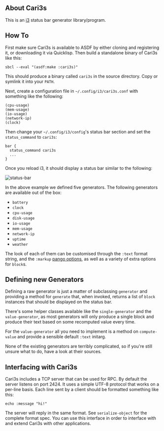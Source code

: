 ## About Cari3s
This is an [i3](https://i3wm.org) status bar generator library/program.

## How To
First make sure Cari3s is available to ASDF by either cloning and registering it, or downloading it via Quicklisp. Then build a standalone binary of Cari3s like this:

    sbcl --eval "(asdf:make :cari3s)"

This should produce a binary called `cari3s` in the source directory. Copy or symlink it into your `PATH`.

Next, create a configuration file in `~/.config/i3/cari3s.conf` with something like the following:

    (cpu-usage)
    (mem-usage)
    (io-usage)
    (network-ip)
    (clock)

Then change your `~/.config/i3/config`'s status bar section and set the `status_command` to `cari3s`:

    bar {
      status_command cari3s
      ...
    }

Once you reload i3, it should display a status bar similar to the following:

![status-bar](https://filebox.tymoon.eu//file/TVRVNU5nPT0=)

In the above example we defined five generators. The following generators are available out of the box:

* `battery`
* `clock`
* `cpu-usage`
* `disk-usage`
* `io-usage`
* `mem-usage`
* `network-ip`
* `uptime`
* `weather`

The look of each of them can be customised through the `:text` format string, and the `:markup` [pango options](https://shinmera.github.io/pango-markup), as well as a variety of extra options for `block`s.

## Defining new Generators
Defining a raw generator is just a matter of subclassing `generator` and providing a method for `generate` that, when invoked, returns a list of `block` instances that should be displayed on the status bar.

There's some helper classes available like the `single-generator` and the `value-generator`, as most generators will only produce a single block and produce their text based on some recomputed value every time. 

For the `value-generator` all you need to implement is a method on `compute-value` and provide a sensible default `:text` initarg.

None of the existing generators are terribly complicated, so if you're still unsure what to do, have a look at their sources.

## Interfacing with Cari3s
Cari3s includes a TCP server that can be used for RPC. By default the server listens on port 2424. It uses a simple UTF-8 protocol that works on a per-line basis. Each line sent by a client should be formatted something like this:

    echo :message "hi!"

The server will reply in the same format. See `serialize-object` for the complete format spec. You can use this interface in order to interface with and extend Cari3s with other applications.
